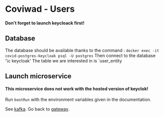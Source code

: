 # Coviwad - Users


#### Don't forget to launch keycloack first!


## Database
The database should be available thanks to the command : `docker exec -it covid-postgres-keycloak psql -U postgres`
Then connect to the database '\c keycloak'
The table we are interested in is  `user_entity

## Launch microservice

#### This microservice does not work with the hosted version of keyclok!


Run `bootRun`  with the environment variables given in the documentation.


See [kafka](/kafka).
Go back to [gateway](/gateway).